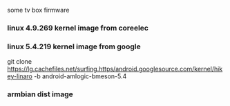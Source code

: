some tv box firmware
### linux 4.9.269 kernel image from coreelec 
### linux 5.4.219 kernel image from google
  git clone https://lg.cachefiles.net/surfing.https/android.googlesource.com/kernel/hikey-linaro -b android-amlogic-bmeson-5.4
### armbian dist image
